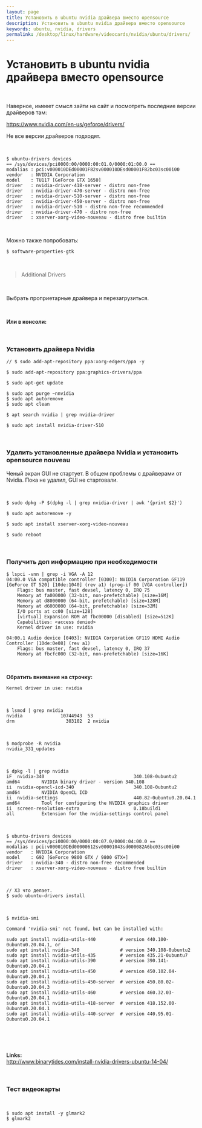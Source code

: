 ```yaml
---
layout: page
title: Установить в ubuntu nvidia драйвера вместо opensource
description: Установить в ubuntu nvidia драйвера вместо opensource
keywords: ubuntu, nvidia, drivers
permalink: /desktop/linux/hardware/videocards/nvidia/ubuntu/drivers/
---
```


# Установить в ubuntu nvidia драйвера вместо opensource



<br/>

Наверное, имееет смысл зайти на сайт и посмотреть последние версии драйверов там:

https://www.nvidia.com/en-us/geforce/drivers/

Не все версии драйверов подходят.


<br/>

```
$ ubuntu-drivers devices
== /sys/devices/pci0000:00/0000:00:01.0/0000:01:00.0 ==
modalias : pci:v000010DEd00001F82sv000010DEsd00001F82bc03sc00i00
vendor   : NVIDIA Corporation
model    : TU117 [GeForce GTX 1650]
driver   : nvidia-driver-418-server - distro non-free
driver   : nvidia-driver-470-server - distro non-free
driver   : nvidia-driver-510-server - distro non-free
driver   : nvidia-driver-450-server - distro non-free
driver   : nvidia-driver-510 - distro non-free recommended
driver   : nvidia-driver-470 - distro non-free
driver   : xserver-xorg-video-nouveau - distro free builtin
```


<br/>

Можно также попробовать:

    $ software-properties-gtk

<br/>

> Additional Drivers

<br/>

Выбрать проприетарные драйвера и перезагрузиться.

<br/>

**Или в консоли:**

<br/>

### Установить драйвера Nvidia

    // $ sudo add-apt-repository ppa:xorg-edgers/ppa -y

    $ sudo add-apt-repository ppa:graphics-drivers/ppa

    $ sudo apt-get update

    $ sudo apt purge ~nnvidia
    $ sudo apt autoremove
    $ sudo apt clean

    $ apt search nvidia | grep nvidia-driver

    $ sudo apt install nvidia-driver-510

<br/>

### Удалить установленные драйвера Nvidia и установить opensource nouveau

Ченый экран GUI не стартует. В общем проблемы с драйверами от Nvidia. Пока не удалил, GUI не стартовали.

<br/>

    $ sudo dpkg -P $(dpkg -l | grep nvidia-driver | awk '{print $2}')

    $ sudo apt autoremove -y

    $ sudo apt install xserver-xorg-video-nouveau

    $ sudo reboot

<br/>

### Получить доп информацию при необходимости

    $ lspci -vnn | grep -i VGA -A 12
    04:00.0 VGA compatible controller [0300]: NVIDIA Corporation GF119 [GeForce GT 520] [10de:1040] (rev a1) (prog-if 00 [VGA controller])
    	Flags: bus master, fast devsel, latency 0, IRQ 75
    	Memory at fa000000 (32-bit, non-prefetchable) [size=16M]
    	Memory at d8000000 (64-bit, prefetchable) [size=128M]
    	Memory at d6000000 (64-bit, prefetchable) [size=32M]
    	I/O ports at cc00 [size=128]
    	[virtual] Expansion ROM at fbc00000 [disabled] [size=512K]
    	Capabilities: <access denied>
    	Kernel driver in use: nvidia

    04:00.1 Audio device [0403]: NVIDIA Corporation GF119 HDMI Audio Controller [10de:0e08] (rev a1)
    	Flags: bus master, fast devsel, latency 0, IRQ 37
    	Memory at fbcfc000 (32-bit, non-prefetchable) [size=16K]

<br/>

**Обратить внимание на строчку:**

    Kernel driver in use: nvidia

<br/>

    $ lsmod | grep nvidia
    nvidia              10744943  53
    drm                   303102  2 nvidia

<br/>

    $ modprobe -R nvidia
    nvidia_331_updates

<br/>

    $ dpkg -l | grep nvidia
    iF  nvidia-340                                 340.108-0ubuntu2                    amd64        NVIDIA binary driver - version 340.108
    ii  nvidia-opencl-icd-340                      340.108-0ubuntu2                    amd64        NVIDIA OpenCL ICD
    ii  nvidia-settings                            440.82-0ubuntu0.20.04.1             amd64        Tool for configuring the NVIDIA graphics driver
    ii  screen-resolution-extra                    0.18build1                          all          Extension for the nvidia-settings control panel

<br/>

    $ ubuntu-drivers devices
    == /sys/devices/pci0000:00/0000:00:07.0/0000:04:00.0 ==
    modalias : pci:v000010DEd00000612sv00001043sd000082A6bc03sc00i00
    vendor   : NVIDIA Corporation
    model    : G92 [GeForce 9800 GTX / 9800 GTX+]
    driver   : nvidia-340 - distro non-free recommended
    driver   : xserver-xorg-video-nouveau - distro free builtin

<br/>

    // ХЗ что делает.
    $ sudo ubuntu-drivers install

<br/>

    $ nvidia-smi

    Command 'nvidia-smi' not found, but can be installed with:

    sudo apt install nvidia-utils-440         # version 440.100-0ubuntu0.20.04.1, or
    sudo apt install nvidia-340               # version 340.108-0ubuntu2
    sudo apt install nvidia-utils-435         # version 435.21-0ubuntu7
    sudo apt install nvidia-utils-390         # version 390.141-0ubuntu0.20.04.1
    sudo apt install nvidia-utils-450         # version 450.102.04-0ubuntu0.20.04.1
    sudo apt install nvidia-utils-450-server  # version 450.80.02-0ubuntu0.20.04.3
    sudo apt install nvidia-utils-460         # version 460.32.03-0ubuntu0.20.04.1
    sudo apt install nvidia-utils-418-server  # version 418.152.00-0ubuntu0.20.04.1
    sudo apt install nvidia-utils-440-server  # version 440.95.01-0ubuntu0.20.04.1

<br/><br/><br/>

**Links:**  
http://www.binarytides.com/install-nvidia-drivers-ubuntu-14-04/



<br/>

### Тест видеокарты

<br/>


```
$ sudo apt install -y glmark2
$ glmark2
```